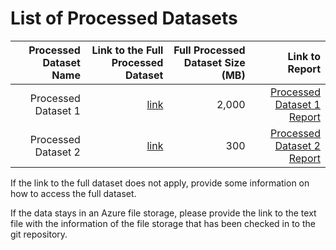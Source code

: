 # List of Processed Datasets


| Processed Dataset Name | Link to the Full Processed Dataset   | Full Processed Dataset Size (MB)  | Link to Report |
| ---:| ---: | ---: | ---: |
| Processed Dataset 1 | [link](link/to/processed/dataset1) | 2,000 | [Processed Dataset 1 Report](link/to/report1)|
| Processed Dataset 2 | [link](link/to/processed/dataset2) | 300 | [Processed Dataset 2 Report](link/to/report2)|


If the link to the full dataset does not apply, provide some information on how to access the full dataset. 

If the data stays in an Azure file storage, please provide the link to the text file with the information of the file storage that has been checked in to the git repository. 